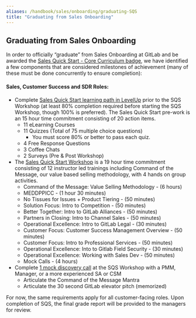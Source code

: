 ```yaml
---
aliases: /handbook/sales/onboarding/graduating-SQS
title: "Graduating from Sales Onboarding"
---
```








## Graduating from Sales Onboarding

In order to officially “graduate” from Sales Onboarding at GitLab and be awarded the [Sales Quick Start - Core Curriculum badge](https://gitlab.badgr.com/public/badges/4zi-duhsTHG-jtWFYVgGRQ), we have identified a few components that are considered milestones of achievement (many of these must be done concurrently to ensure completion):

#### Sales, Customer Success and SDR Roles:
- Complete [Sales Quick Start learning path in LevelUp](https://levelup.gitlab.com/courses/sales-quick-start) prior to the SQS Workshop (at least 80% completion required before starting the SQS Workshop, though 100% is preferred). The Sales Quick Start pre-work is an 15 hour time commitment consisting of 20 action items.
   - 11 eLearning Courses
   - 11 Quizzes (Total of 75 multiple choice questions) 
     - You must score 80% or better to pass each quiz. 
   - 4 Free Response Questions
   - 3 Coffee Chats
   - 2 Surveys (Pre & Post Workshop)
- The [Sales Quick Start Workshop](/handbook/sales/onboarding/SQS-workshop/#sqs-remote-agenda) is a 19 hour time commitment consisting of 12 instructor led trainings including Command of the Message, our value based selling methodology, with 4 hands on group activities.
   - Command of the Message: Value Selling Methodology - (6 hours)
   - MEDDPPICC - (1 hour 30 minutes)
   - No Tissues for Issues + Product Tiering - (50 minutes)
   - Solution Focus: Intro to Competition - (50 minutes)
   - Better Together: Intro to GitLab Alliances - (50 minutes)
   - Partners in Closing: Intro to Channel Sales - (50 minutes)
   - Operational Excellence: Intro to GitLab Legal - (30 minutes)
   - Customer Focus: Customer Success Management Overview - (50 minutes)
   - Customer Focus: Intro to Professional Services - (50 minutes)
   - Operational Excellence: Into to Gitlab Field Security - (30 minutes)
   - Operational Excellence: Working with Sales Dev - (50 minutes)
   - Mock Calls - (4 hours)
- Complete [1 mock discovery call](https://docs.google.com/document/d/12YiOIVKA6BirVRWRnIO8sd0qfwQOPLfXsUADluJvM3Y/edit?usp=sharing) at the SQS Workshop with a PMM, Manager, or a more experienced SA or CSM
   - Articulate the Command of the Message Mantra
   - Articulate the 30 second GitLab elevator pitch (memorized)

For now, the same requirements apply for all customer-facing roles. Upon completion of SQS, the final grade report will be provided to the managers for review.
